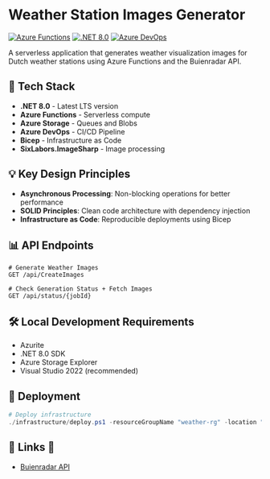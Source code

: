 # Weather Station Images Generator

[![Azure Functions](https://img.shields.io/badge/Azure-Functions-blue?style=flat&logo=azure-functions)](https://azure.microsoft.com/en-us/products/functions/)
[![.NET 8.0](https://img.shields.io/badge/.NET-8.0-512BD4?style=flat&logo=.net)](https://dotnet.microsoft.com/download/dotnet/8.0)
[![Azure DevOps](https://img.shields.io/badge/Azure%20DevOps-Pipeline-0078D7?style=flat&logo=azure-devops)](https://azure.microsoft.com/en-us/products/devops/)

A serverless application that generates weather visualization images for Dutch weather stations using Azure Functions and the Buienradar API.

## 🚀 Tech Stack

- **.NET 8.0** - Latest LTS version
- **Azure Functions** - Serverless compute
- **Azure Storage** - Queues and Blobs
- **Azure DevOps** - CI/CD Pipeline
- **Bicep** - Infrastructure as Code
- **SixLabors.ImageSharp** - Image processing

## 💡 Key Design Principles
- **Asynchronous Processing**: Non-blocking operations for better performance
- **SOLID Principles**: Clean code architecture with dependency injection
- **Infrastructure as Code**: Reproducible deployments using Bicep

## 📊 API Endpoints

```http
# Generate Weather Images
GET /api/CreateImages

# Check Generation Status + Fetch Images
GET /api/status/{jobId}
```

## 🛠️ Local Development Requirements

- Azurite
- .NET 8.0 SDK
- Azure Storage Explorer   
- Visual Studio 2022 (recommended)

## 🚢 Deployment

```powershell
# Deploy infrastructure
./infrastructure/deploy.ps1 -resourceGroupName "weather-rg" -location "westeurope"
```
## 🔗 Links 🔗

- [Buienradar API](https://www.buienradar.nl/overbuienradar/gratis-weerdata)